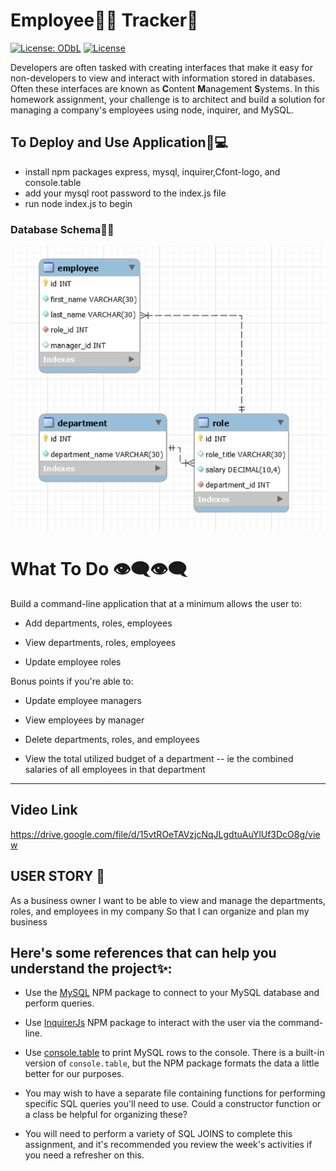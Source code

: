 # Employee🐱‍👤 Tracker📝
[![License: ODbL](https://img.shields.io/badge/License-ODbL-blue.svg)](https://opendatacommons.org/licenses/odbl/)
[![License](https://img.shields.io/badge/License-Apache%202.0-red.svg)](https://opensource.org/licenses/Apache-2.0)

Developers are often tasked with creating interfaces that make it easy for non-developers to view and interact with information stored in databases. Often these interfaces are known as **C**ontent **M**anagement **S**ystems. In this homework assignment, your challenge is to architect and build a solution for managing a company's employees using node, inquirer, and MySQL.

## To Deploy and Use Application📱💻
* install npm packages express, mysql, inquirer,Cfont-logo, and console.table
* add your mysql root password to the index.js file
* run node index.js to begin 

### Database Schema🔬💾
![Database Schema](db-schema.png)

# What To Do 👁‍🗨👁‍🗨
Build a command-line application that at a minimum allows the user to:

  * Add departments, roles, employees

  * View departments, roles, employees

  * Update employee roles

Bonus points if you're able to:

  * Update employee managers

  * View employees by manager

  * Delete departments, roles, and employees

  * View the total utilized budget of a department -- ie the combined salaries of all employees in that department
  ------------------------------------------------------------------------------------------------------------------
## Video Link
https://drive.google.com/file/d/15vtROeTAVzjcNqJLgdtuAuYlUf3DcO8g/view

## USER STORY 📖
 As a business owner
I want to be able to view and manage the departments, roles, and employees in my company
So that I can organize and plan my business 

## Here's some references that can help you understand the project✨:

* Use the [MySQL](https://www.npmjs.com/package/mysql) NPM package to connect to your MySQL database and perform queries.

* Use [InquirerJs](https://www.npmjs.com/package/inquirer/v/0.2.3) NPM package to interact with the user via the command-line.

* Use [console.table](https://www.npmjs.com/package/console.table) to print MySQL rows to the console. There is a built-in version of `console.table`, but the NPM package formats the data a little better for our purposes.

* You may wish to have a separate file containing functions for performing specific SQL queries you'll need to use. Could a constructor function or a class be helpful for organizing these?

* You will need to perform a variety of SQL JOINS to complete this assignment, and it's recommended you review the week's activities if you need a refresher on this.
